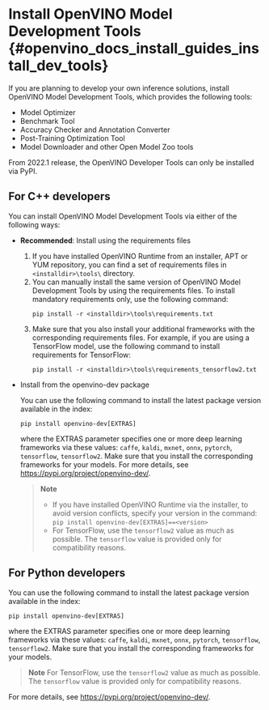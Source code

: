 # Install OpenVINO Model Development Tools {#openvino_docs_install_guides_install_dev_tools}

If you are planning to develop your own inference solutions, install OpenVINO Model Development Tools, which provides the following tools:

* Model Optimizer
* Benchmark Tool
* Accuracy Checker and Annotation Converter
* Post-Training Optimization Tool
* Model Downloader and other Open Model Zoo tools

From 2022.1 release, the OpenVINO Developer Tools can only be installed via PyPI.

## For C++ developers

You can install OpenVINO Model Development Tools via either of the following ways:

* **Recommended**: Install using the requirements files

    1. If you have installed OpenVINO Runtime from an installer, APT or YUM repository, you can find a set of requirements files in `<installdir>\tools\` directory.
    2. You can manually install the same version of OpenVINO Model Development Tools by using the requirements files.
    To install mandatory requirements only, use the following command:
       ```
       pip install -r <installdir>\tools\requirements.txt
       ```
    3. Make sure that you also install your additional frameworks with the corresponding requirements files. For example, if you are using a TensorFlow model, use the following command to install requirements for TensorFlow:
       ```
       pip install -r <installdir>\tools\requirements_tensorflow2.txt
       ```

* Install from the openvino-dev package

    You can use the following command to install the latest package version available in the index:
    ```
    pip install openvino-dev[EXTRAS]
    ```
    where the EXTRAS parameter specifies one or more deep learning frameworks via these values: `caffe`, `kaldi`, `mxnet`, `onnx`, `pytorch`, `tensorflow`, `tensorflow2`. Make sure that you install the corresponding frameworks for your models.
    For more details, see <https://pypi.org/project/openvino-dev/>.

    > **Note**
    > * If you have installed OpenVINO Runtime via the installer, to avoid version conflicts, specify your version in the command:
        ```
        pip install openvino-dev[EXTRAS]==<version>
        ``` 
    > * For TensorFlow, use the `tensorflow2` value as much as possible. The `tensorflow` value is provided only for compatibility reasons.

## For Python developers

You can use the following command to install the latest package version available in the index:
```
pip install openvino-dev[EXTRAS]
```
where the EXTRAS parameter specifies one or more deep learning frameworks via these values: `caffe`, `kaldi`, `mxnet`, `onnx`, `pytorch`, `tensorflow`, `tensorflow2`. Make sure that you install the corresponding frameworks for your models.

>**Note**
For TensorFlow, use the `tensorflow2` value as much as possible. The `tensorflow` value is provided only for compatibility reasons.

For more details, see <https://pypi.org/project/openvino-dev/>.
